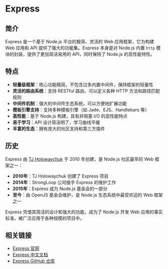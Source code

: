 # Express

## 简介

Express 是一个基于 Node.js 平台的极简、灵活的 Web 应用框架，它为构建 Web 应用和 API 提供了强大的功能集。Express 本身是对 Node.js 内置 `http` 模块的封装，提供了更加简洁易用的 API，同时保持了 Node.js 的高性能特性。

## 特点

- **轻量级框架**：核心功能精简，不包含过多内置中间件，保持框架的轻量性
- **灵活的路由系统**：支持 RESTful 路由，可以定义各种 HTTP 方法和路径匹配规则
- **中间件机制**：强大的中间件生态系统，可以方便地扩展功能
- **模板引擎支持**：支持多种模板引擎（如 Jade、EJS、Handlebars 等）
- **高性能**：基于 Node.js 构建，具有非阻塞 I/O 的高性能特点
- **易于学习**：API 设计简洁明了，学习曲线平缓
- **丰富的生态**：拥有庞大的社区支持和第三方插件

## 历史

Express 由 [TJ Holowaychuk](https://github.com/tj) 于 2010 年创建，是 Node.js 社区最早的 Web 框架之一：

- **2010年**：TJ Holowaychuk 创建了 Express 项目
- **2014年**：StrongLoop 公司接手 Express 的维护工作
- **2015年**：Express 成为 Node.js 基金会的一部分
- **至今**：由 OpenJS 基金会维护，是 Node.js 生态系统中最受欢迎的 Web 框架之一

Express 凭借其简洁的设计和强大的功能，成为了 Node.js 开发 Web 应用的事实标准，被广泛应用于各种规模的项目中。

## 相关链接

- [Express 官网](https://expressjs.com/)
- [Express 中文文档](https://expressjs.com/zh-cn/)
- [Express GitHub 仓库](https://github.com/expressjs/express)
